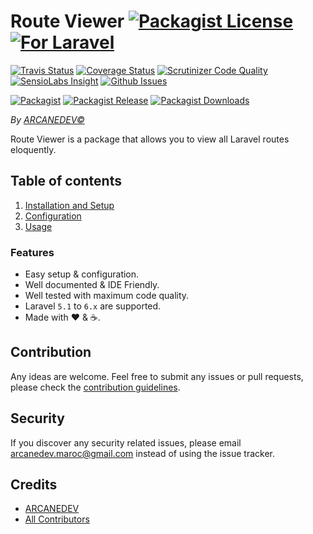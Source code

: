 # Route Viewer [![Packagist License][badge_license]](LICENSE.md) [![For Laravel][badge_laravel]][link-github-repo]

[![Travis Status][badge_build]][link-travis]
[![Coverage Status][badge_coverage]][link-scrutinizer]
[![Scrutinizer Code Quality][badge_quality]][link-scrutinizer]
[![SensioLabs Insight][badge_insight]][link-insight]
[![Github Issues][badge_issues]][link-github-issues]

[![Packagist][badge_package]][link-packagist]
[![Packagist Release][badge_release]][link-packagist]
[![Packagist Downloads][badge_downloads]][link-packagist]

*By [ARCANEDEV&copy;](http://www.arcanedev.net/)*

Route Viewer is a package that allows you to view all Laravel routes eloquently.

## Table of contents

  1. [Installation and Setup](_docs/1.Installation-and-Setup.md)
  2. [Configuration](_docs/2.Configuration.md)
  3. [Usage](_docs/3.Usage.md)

### Features

  * Easy setup &amp; configuration.
  * Well documented &amp; IDE Friendly.
  * Well tested with maximum code quality.
  * Laravel `5.1` to `6.x` are supported.
  * Made with :heart: &amp; :coffee:.

## Contribution

Any ideas are welcome. Feel free to submit any issues or pull requests, please check the [contribution guidelines](CONTRIBUTING.md).

## Security

If you discover any security related issues, please email arcanedev.maroc@gmail.com instead of using the issue tracker.

## Credits

- [ARCANEDEV][link-author]
- [All Contributors][link-contributors]

[badge_laravel]:      https://img.shields.io/badge/Laravel-5.1%20to%206.x-orange.svg?style=flat-square
[badge_license]:      https://img.shields.io/packagist/l/arcanedev/route-viewer.svg?style=flat-square
[badge_build]:        https://img.shields.io/travis/ARCANEDEV/RouteViewer.svg?style=flat-square
[badge_coverage]:     https://img.shields.io/scrutinizer/coverage/g/ARCANEDEV/RouteViewer.svg?style=flat-square
[badge_quality]:      https://img.shields.io/scrutinizer/g/ARCANEDEV/RouteViewer.svg?style=flat-square
[badge_insight]:      https://img.shields.io/sensiolabs/i/7f240154-e2b9-4d5c-9798-703f344a8ea3.svg?style=flat-square
[badge_issues]:       https://img.shields.io/github/issues/ARCANEDEV/RouteViewer.svg?style=flat-square
[badge_package]:      https://img.shields.io/badge/package-arcanedev/route--viewer-blue.svg?style=flat-square
[badge_release]:      https://img.shields.io/packagist/v/arcanedev/route-viewer.svg?style=flat-square
[badge_downloads]:    https://img.shields.io/packagist/dt/arcanedev/route-viewer.svg?style=flat-square

[link-author]:        https://github.com/arcanedev-maroc
[link-github-repo]:   https://github.com/ARCANEDEV/RouteViewer
[link-github-issues]: https://github.com/ARCANEDEV/RouteViewer/issues
[link-contributors]:  https://github.com/ARCANEDEV/RouteViewer/graphs/contributors
[link-packagist]:     https://packagist.org/packages/arcanedev/route-viewer
[link-travis]:        https://travis-ci.org/ARCANEDEV/RouteViewer
[link-scrutinizer]:   https://scrutinizer-ci.com/g/ARCANEDEV/RouteViewer/?branch=master
[link-insight]:       https://insight.sensiolabs.com/projects/7f240154-e2b9-4d5c-9798-703f344a8ea3
